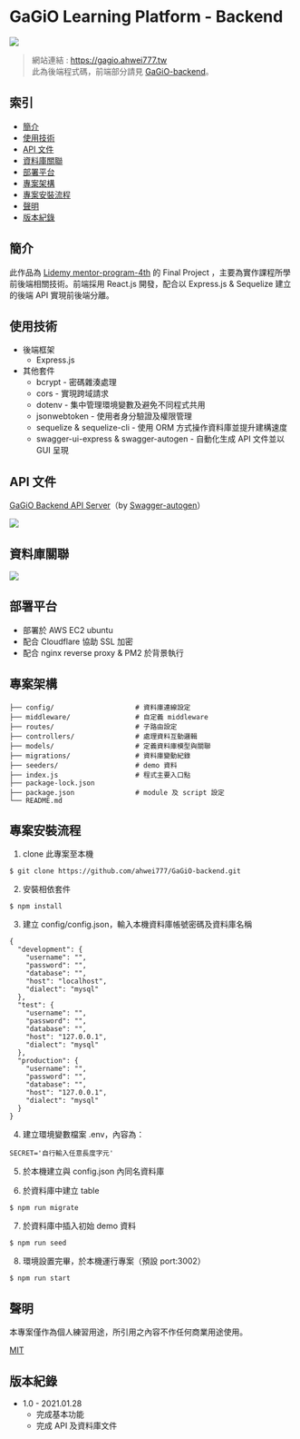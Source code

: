 # GaGiO Learning Platform - Backend

![](https://github.com/ahwei777/for-GaGiO-README/blob/main/wholePage.png?raw=true)

> 網站連結 : https://gagio.ahwei777.tw  
> 此為後端程式碼，前端部分請見 [GaGiO-backend](https://github.com/ahwei777/GaGiO-frontend)。

## 索引
- [簡介](#簡介)
- [使用技術](#使用技術)
- [API 文件](#API-文件)
- [資料庫關聯](#資料庫關聯)
- [部署平台](#部署平台)
- [專案架構](#專案架構)
- [專案安裝流程](#專案安裝流程)
- [聲明](#聲明)
- [版本紀錄](#版本紀錄)

## 簡介

此作品為 [Lidemy mentor-program-4th](https://github.com/Lidemy/mentor-program-4th) 的 Final Project ，主要為實作課程所學前後端相關技術。前端採用 React.js 開發，配合以 Express.js & Sequelize 建立的後端 API 實現前後端分離。 

## 使用技術
- 後端框架
    - Express.js
- 其他套件
    - bcrypt - 密碼雜湊處理
    - cors - 實現跨域請求
    - dotenv - 集中管理環境變數及避免不同程式共用
    - jsonwebtoken - 使用者身分驗證及權限管理
    - sequelize & sequelize-cli - 使用 ORM 方式操作資料庫並提升建構速度
    - swagger-ui-express & swagger-autogen - 自動化生成 API 文件並以 GUI 呈現

## API 文件
[GaGiO Backend API Server](https://gagio-backend.ahwei777.tw/api-doc/)（by [Swagger-autogen](https://www.npmjs.com/package/swagger-autogen)）

![](https://github.com/ahwei777/for-GaGiO-README/blob/main/Swagger%20UI.png?raw=true)

## 資料庫關聯

![](https://raw.githubusercontent.com/ahwei777/for-GaGiO-README/main/database.png)

## 部署平台

- 部署於 AWS EC2 ubuntu
- 配合 Cloudflare 協助 SSL 加密
- 配合 nginx reverse proxy & PM2 於背景執行

## 專案架構

```
├── config/                    # 資料庫連線設定
├── middleware/                # 自定義 middleware
├── routes/                    # 子路由設定            
├── controllers/               # 處理資料互動邏輯
├── models/                    # 定義資料庫模型與關聯
├── migrations/                # 資料庫變動紀錄
├── seeders/                   # demo 資料
├── index.js                   # 程式主要入口點
├── package-lock.json
├── package.json               # module 及 script 設定
└── README.md
```

## 專案安裝流程

1. clone 此專案至本機
``` 
$ git clone https://github.com/ahwei777/GaGiO-backend.git
```

2. 安裝相依套件
```
$ npm install
```

3. 建立 config/config.json，輸入本機資料庫帳號密碼及資料庫名稱
```
{
  "development": {
    "username": "",
    "password": "",
    "database": "",
    "host": "localhost",
    "dialect": "mysql"
  },
  "test": {
    "username": "",
    "password": "",
    "database": "",
    "host": "127.0.0.1",
    "dialect": "mysql"
  },
  "production": {
    "username": "",
    "password": "",
    "database": "",
    "host": "127.0.0.1",
    "dialect": "mysql"
  }
}
```

4. 建立環境變數檔案 .env，內容為：
```
SECRET='自行輸入任意長度字元'
```

5. 於本機建立與 config.json 內同名資料庫

6. 於資料庫中建立 table
```
$ npm run migrate
```

7. 於資料庫中插入初始 demo 資料
```
$ npm run seed
```

8. 環境設置完畢，於本機運行專案（預設 port:3002）
```
$ npm run start
```

## 聲明
本專案僅作為個人練習用途，所引用之內容不作任何商業用途使用。

[MIT](https://choosealicense.com/licenses/mit/)

## 版本紀錄

- 1.0 - 2021.01.28
	- 完成基本功能
  - 完成 API 及資料庫文件